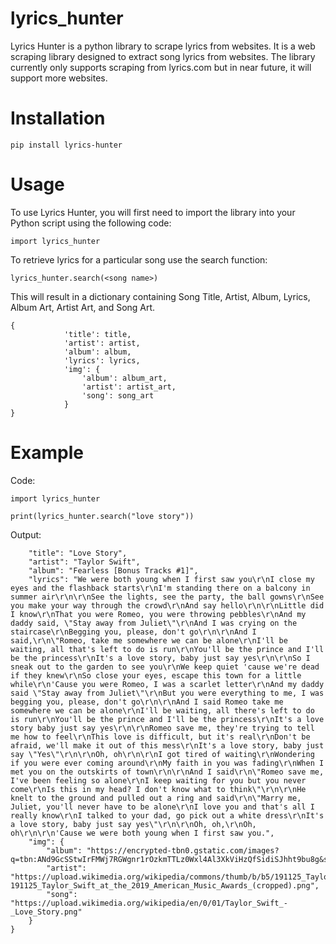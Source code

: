 # lyrics_hunter
Lyrics Hunter is a python library to scrape lyrics from websites. It is a web scraping library designed to extract song lyrics from websites. The library currently only supports scraping from lyrics.com but in near future, it will support more websites.

# Installation
```pip install lyrics-hunter```

# Usage
To use Lyrics Hunter, you will first need to import the library into your Python script using the following code:

```import lyrics_hunter```

To retrieve lyrics for a particular song use the search function:

```lyrics_hunter.search(<song name>)```

This will result in a dictionary containing Song Title,  Artist, Album, Lyrics, Album Art, Artist Art, and Song Art.
```
{
            'title': title,
            'artist': artist,
            'album': album,
            'lyrics': lyrics,
            'img': {
                'album': album_art,
                'artist': artist_art,
                'song': song_art
            }
}
```


# Example
Code:
```
import lyrics_hunter

print(lyrics_hunter.search("love story"))
```

Output:
```{
    "title": "Love Story",
    "artist": "Taylor Swift",
    "album": "Fearless [Bonus Tracks #1]",
    "lyrics": "We were both young when I first saw you\r\nI close my eyes and the flashback starts\r\nI'm standing there on a balcony in summer air\r\n\r\nSee the lights, see the party, the ball gowns\r\nSee you make your way through the crowd\r\nAnd say hello\r\n\r\nLittle did I know\r\nThat you were Romeo, you were throwing pebbles\r\nAnd my daddy said, \"Stay away from Juliet\"\r\nAnd I was crying on the staircase\r\nBegging you, please, don't go\r\n\r\nAnd I said,\r\n\"Romeo, take me somewhere we can be alone\r\nI'll be waiting, all that's left to do is run\r\nYou'll be the prince and I'll be the princess\r\nIt's a love story, baby just say yes\r\n\r\nSo I sneak out to the garden to see you\r\nWe keep quiet 'cause we're dead if they knew\r\nSo close your eyes, escape this town for a little while\r\n'Cause you were Romeo, I was a scarlet letter\r\nAnd my daddy said \"Stay away from Juliet\"\r\nBut you were everything to me, I was begging you, please, don't go\r\n\r\nAnd I said Romeo take me somewhere we can be alone\r\nI'll be waiting, all there's left to do is run\r\nYou'll be the prince and I'll be the princess\r\nIt's a love story baby just say yes\r\n\r\nRomeo save me, they're trying to tell me how to feel\r\nThis love is difficult, but it's real\r\nDon't be afraid, we'll make it out of this mess\r\nIt's a love story, baby just say \"Yes\"\r\n\r\nOh, oh\r\n\r\nI got tired of waiting\r\nWondering if you were ever coming around\r\nMy faith in you was fading\r\nWhen I met you on the outskirts of town\r\n\r\nAnd I said\r\n\"Romeo save me, I've been feeling so alone\r\nI keep waiting for you but you never come\r\nIs this in my head? I don't know what to think\"\r\n\r\nHe knelt to the ground and pulled out a ring and said\r\n\"Marry me, Juliet, you'll never have to be alone\r\nI love you and that's all I really know\r\nI talked to your dad, go pick out a white dress\r\nIt's a love story, baby just say yes\"\r\n\r\nOh, oh,\r\nOh, oh\r\n\r\n'Cause we were both young when I first saw you.",
    "img": {
        "album": "https://encrypted-tbn0.gstatic.com/images?q=tbn:ANd9GcSStwIrFMWj7RGWgnr1rOzkmTTLz0Wxl4Al3XkViHzQfSidiSJhht9bu8g&s",
        "artist": "https://upload.wikimedia.org/wikipedia/commons/thumb/b/b5/191125_Taylor_Swift_at_the_2019_American_Music_Awards_(cropped).png/211px-191125_Taylor_Swift_at_the_2019_American_Music_Awards_(cropped).png",
        "song": "https://upload.wikimedia.org/wikipedia/en/0/01/Taylor_Swift_-_Love_Story.png"
    }
}
```
